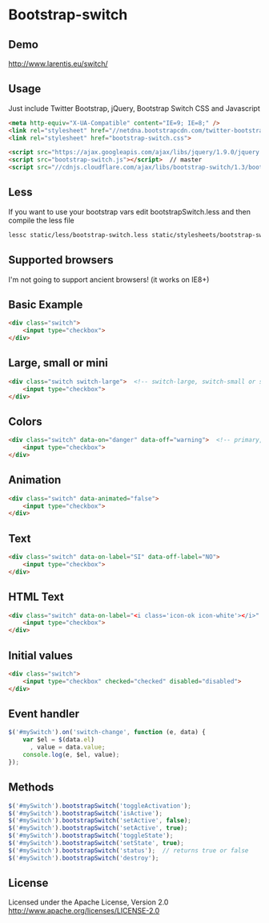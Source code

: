Bootstrap-switch
========================

Demo
----
http://www.larentis.eu/switch/

Usage
-----
Just include Twitter Bootstrap, jQuery, Bootstrap Switch CSS and Javascript
``` html
<meta http-equiv="X-UA-Compatible" content="IE=9; IE=8;" />
<link rel="stylesheet" href="//netdna.bootstrapcdn.com/twitter-bootstrap/2.3.1/css/bootstrap-combined.min.css">
<link rel="stylesheet" href="bootstrap-switch.css">

<script src="https://ajax.googleapis.com/ajax/libs/jquery/1.9.0/jquery.min.js"></script>
<script src="bootstrap-switch.js"></script>  // master
<script src="//cdnjs.cloudflare.com/ajax/libs/bootstrap-switch/1.3/bootstrapSwitch.min.js">  // from cdnjs.com
```

Less
----
If you want to use your bootstrap vars edit bootstrapSwitch.less and then compile the less file
``` bash
lessc static/less/bootstrap-switch.less static/stylesheets/bootstrap-switch.css
```

Supported browsers
------------------
I'm not going to support ancient browsers! (it works on IE8+)

Basic Example
-------------
``` html
<div class="switch">
    <input type="checkbox">
</div>
```

Large, small or mini
--------------------
``` html
<div class="switch switch-large">  <!-- switch-large, switch-small or switch-mini -->
    <input type="checkbox">
</div>
```

Colors
------
``` html
<div class="switch" data-on="danger" data-off="warning">  <!-- primary, info, success, warning, danger and default -->
    <input type="checkbox">
</div>
```

Animation
---------
``` html
<div class="switch" data-animated="false">
    <input type="checkbox">
</div>
```

Text
-----
``` html
<div class="switch" data-on-label="SI" data-off-label="NO">
    <input type="checkbox">
</div>
```

HTML Text
----------
``` html
<div class="switch" data-on-label="<i class='icon-ok icon-white'></i>" data-off-label="<i class='icon-remove'></i>">
    <input type="checkbox">
</div>
```

Initial values
--------------
``` html
<div class="switch">
    <input type="checkbox" checked="checked" disabled="disabled">
</div>
```

Event handler
-------------
``` javascript
$('#mySwitch').on('switch-change', function (e, data) {
    var $el = $(data.el)
      , value = data.value;
    console.log(e, $el, value);
});
```

Methods
-------
``` javascript
$('#mySwitch').bootstrapSwitch('toggleActivation');
$('#mySwitch').bootstrapSwitch('isActive');
$('#mySwitch').bootstrapSwitch('setActive', false);
$('#mySwitch').bootstrapSwitch('setActive', true);
$('#mySwitch').bootstrapSwitch('toggleState');
$('#mySwitch').bootstrapSwitch('setState', true);
$('#mySwitch').bootstrapSwitch('status');  // returns true or false
$('#mySwitch').bootstrapSwitch('destroy');
```

License
-------
Licensed under the Apache License, Version 2.0
http://www.apache.org/licenses/LICENSE-2.0
